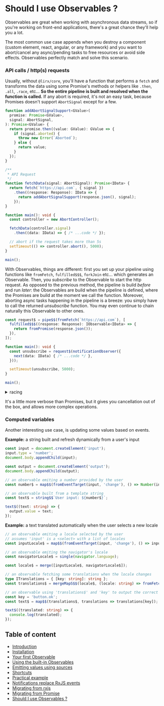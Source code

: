 # Should I use Observables ?

Observables are great when working with asynchronous data streams, so if you're working on front-end applications,
there's a great chance  they'll help you a lot.

The most common use case appends when you destroy a component (custom element, react, angular, or any framework)
and you want to abort/cancel any async/pending tasks to free resources or avoid side effects.
Observables perfectly match and solve this scenario.

### API calls / http(s) requests

Usually, without `@lirx/core`, you'll have a function that performs a `fetch`
and transforms the data using some Promise's methods or helpers like `.then`, `.all`, `.race`, etc...
**So the entire pipeline is built and resolved when the function is called.**
If any abort is required, it's not an easy task, because Promises doesn't support `AbortSignal` except for a few.

```ts
function addAbortSignalSupport<GValue>(
  promise: Promise<GValue>,
  signal: AbortSignal,
): Promise<GValue> {
  return promise.then((value: GValue): GValue => {
    if (signal.aborted) {
      throw new Error(`Aborted`);
    } else {
      return value;
    }
  });
}

/**
 * API Request
 */
function fetchData(signal: AbortSignal): Promise<IData> {
  return fetch(`https://api.com`, { signal })
    .then((response: Response): IData => {
      return addAbortSignalSupport(response.json(), signal);
    });
}

function main(): void {
  const controller = new AbortController();

  fetchData(controller.signal)
    .then((data: IData) => { /* ...code */ });

  // abort if the request takes more than 5s
  setTimeout(() => controller.abort(), 5000);
}

main();
```


With Observables, things are different: first you set up your pipeline using functions like
`fromFetch`, `fulfilled$$$`, `forkJoin` etc... which generates an Observable.
Then, you *subscribe* to the Observable to start the http request.
As opposed to the previous method, the pipeline is build *before* and run *later*:
the Observables are build when the pipeline is defined, where the Promises are build at the moment we call the function.
Moreover, aborting async tasks happening in the pipeline is a breeze: you simply have to call the returned *unsubscribe* function.
You may even continue to chain naturally this Observable to other ones.


```ts
const request$ = pipe$$(fromFetch(`https://api.com`), [
  fulfilled$$$((response: Response): IObservable<IData> => {
    return fromPromise(response.json());
  }),
]);

function main(): void {
  const unsubscribe = request$(notificationObserver({
    next(data: IData) { /* ...code */ },
  }));

  setTimeout(unsubscribe, 5000);
}

main();
```

<details>
  <summary>racing</summary>

```ts
const requestWithRace$ = raceWithNotifications(
  request$,
  timeoutWithErrorNotification(5000),
);

function main(): void {
  requestWithRace$(notificationObserver({
    next(data: IData) { /* ...code */ },
  }));
}

main();
```

</details>

It's a little more verbose than Promises, but it gives you cancellation out of the box, and allows more complex operations.

### Computed variables

Another interesting use case, is updating some values based on events.


**Example:** a string built and refresh dynamically from a user's input

```ts
const input = document.createElement('input');
input.type = 'number';
document.body.appendChild(input);

const output = document.createElement('output');
document.body.appendChild(output);

// an observable emiting a number provided by the user
const number$ = map$$(fromEventTarget(input, 'change'), () => Number(input.value));

// an observable built from a template string
const text$ = string$$`User input: ${number$}`;

text$((text: string) => {
  output.value = text;
});
```


**Example:** a text translated automatically when the user selects a new locale

```ts
// an observable emiting a locale selected by the user
// assumes 'input' is a <select> with a list of locales
const inputLocale$ = map$$(fromEventTarget(input, 'change'), () => input.value);

// an observable emiting the navigator's locale
const navigatorLocale$ = single(navigator.language);

const locale$ = merge([inputLocale$, navigatorLocale$]);

// an observable fetching some translations when the locale changes 
type ITranslations = { [key: string]: string };
const translations$ = mergeMapS$$(locale$, (locale: string) => fromFetchJSON<ITranslations>(`https://my-website.com/api/translations/${locale}`));

// an observable using 'translations$' and 'key' to output the correct translation
const key = 'button.ok';
const text$ = map$$(translations$, translations => translations[key]);

text$((translated: string) => {
  console.log(translated);
});
```



## Table of content

- [Introduction](./01-introduction.md)
- [Installation](./02-installation.md)
- [Your first Observable](./03-your-first-observable.md)
- [Using the built-in Observables](./04-using-the-built-in-observables.md)
- [Emitting values using sources](./05-sources.md)
- [Shortcuts](./06-shortcuts.md)
- [Practical example](./07-practical-example/07-practical-example.md)
- [Notifications replace RxJS events](./08-notifications.md)
- [Migrating from rxjs](./09-migrating-from-rxjs.md)
- [Migrating from Promise](./10-migrating-from-promise.md)
- [Should I use Observables ?](./11-should-i-use-observables.md)
